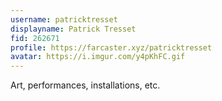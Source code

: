 ```yaml
---
username: patricktresset
displayname: Patrick Tresset
fid: 262671
profile: https://farcaster.xyz/patricktresset
avatar: https://i.imgur.com/y4pKhFC.gif
---
```


Art, performances, installations, etc.

